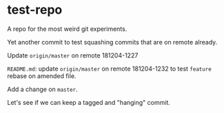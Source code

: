 # test-repo

A repo for the most weird git experiments.

Yet another commit to test squashing commits that are on remote already.

Update `origin/master` on remote 181204-1227

`README.md`: update `origin/master` on remote 181204-1232 to test `feature` rebase 
on amended file.

Add a change on `master`.

Let's see if we can keep a tagged and "hanging" commit. 
